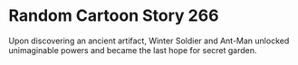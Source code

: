 # Random Cartoon Story 266

Upon discovering an ancient artifact, Winter Soldier and Ant-Man unlocked unimaginable powers and became the last hope for secret garden.